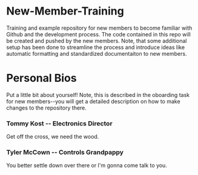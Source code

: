 # New-Member-Training

Training and example repository for new members to become familiar with Github and the development process. The code contained in this repo will be created and pushed by the new members. Note, that some additional setup has been done to streamline the process and introduce ideas like automatic formatting and standardized documentaiton to new members.

# Personal Bios

Put a little bit about yourself! Note, this is described in the oboarding task for new members--you will get a detailed description on how to make changes to the repository there.

### Tommy Kost -- Electronics Director

Get off the cross, we need the wood.

### Tyler McCown -- Controls Grandpappy

You better settle down over there or I'm gonna come talk to you.

